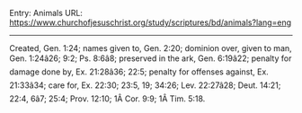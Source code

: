 Entry: Animals
URL: https://www.churchofjesuschrist.org/study/scriptures/bd/animals?lang=eng

---

Created, Gen. 1:24; names given to, Gen. 2:20; dominion over, given to man, Gen. 1:24â26; 9:2; Ps. 8:6â8; preserved in the ark, Gen. 6:19â22; penalty for damage done by, Ex. 21:28â36; 22:5; penalty for offenses against, Ex. 21:33â34; care for, Ex. 22:30; 23:5, 19; 34:26; Lev. 22:27â28; Deut. 14:21; 22:4, 6â7; 25:4; Prov. 12:10; 1Â Cor. 9:9; 1Â Tim. 5:18.
